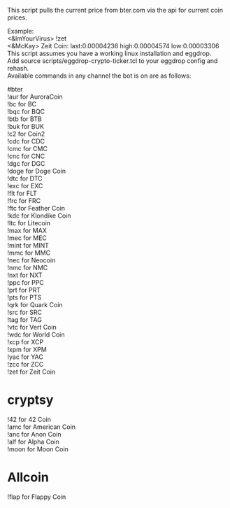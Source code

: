 This script pulls the current price from bter.com via the api for current coin prices.  

Example:  
<&ImYourVirus> !zet  
<&McKay> Zeit Coin: last:0.00004236 high:0.00004574 low:0.00003306  
This script assumes you have a working linux installation and eggdrop.  
Add source scripts/eggdrop-crypto-ticker.tcl to your eggdrop config and rehash.  
Available commands in any channel the bot is on are as follows:  

#bter  
!aur for AuroraCoin  
!bc for BC  
!bqc for BQC  
!btb for BTB  
!buk for BUK  
!c2 for Coin2  
!cdc for CDC  
!cmc for CMC  
!cnc for CNC  
!dgc for DGC  
!doge for Doge Coin  
!dtc for DTC  
!exc for EXC  
!flt for FLT  
!frc for FRC  
!ftc for Feather Coin  
!kdc for Klondike Coin  
!ltc for Litecoin  
!max for MAX  
!mec for MEC  
!mint for MINT  
!mmc for MMC  
!nec for Neocoin  
!nmc for NMC  
!nxt for NXT  
!ppc for PPC  
!prt for PRT  
!pts for PTS  
!qrk for Quark Coin  
!src for SRC  
!tag for TAG  
!vtc for Vert Coin  
!wdc for World Coin  
!xcp for XCP  
!xpm for XPM  
!yac for YAC  
!zcc for ZCC  
!zet for Zeit Coin  

# cryptsy  
!42 for 42 Coin  
!amc for American Coin  
!anc for Anon Coin  
!alf for Alpha Coin  
!moon for Moon Coin  


# Allcoin  
!flap for Flappy Coin  

